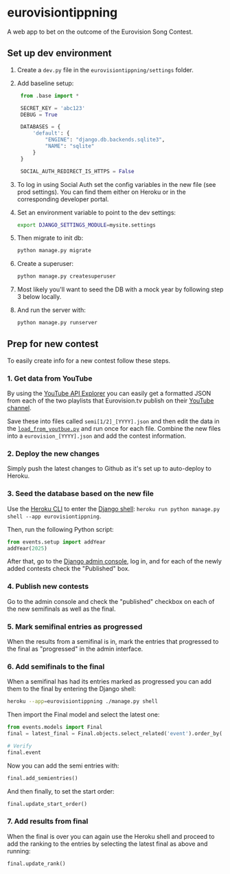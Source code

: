 # eurovisiontippning

A web app to bet on the outcome of the Eurovision Song Contest.

## Set up dev environment

1. Create a `dev.py` file in the `eurovisiontippning/settings` folder.
2. Add baseline setup:

   ```python
    from .base import *

    SECRET_KEY = 'abc123'
    DEBUG = True

    DATABASES = {
        'default': {
            "ENGINE": "django.db.backends.sqlite3",
            "NAME": "sqlite"
        }
    }

    SOCIAL_AUTH_REDIRECT_IS_HTTPS = False
    ```

3. To log in using Social Auth set the config variables in the new file (see prod settings). You can find them either on Heroku or in the corresponding developer portal.

4. Set an environment variable to point to the dev settings:

    ```bash
    export DJANGO_SETTINGS_MODULE=mysite.settings
    ```

5. Then migrate to init db:

    ```bash
    python manage.py migrate
    ```

6. Create a superuser:

    ```bash
    python manage.py createsuperuser
    ```

7. Most likely you'll want to seed the DB with a mock year by following step 3 below locally.
8. And run the server with:

    ```bash
    python manage.py runserver
    ```

## Prep for new contest

To easily create info for a new contest follow these steps.

### 1. Get data from YouTube

By using the [YouTube API Explorer](https://developers.google.com/youtube/v3/docs/playlistItems/list) you can easily get a formatted JSON from each of the two playlists that Eurovision.tv publish on their [YouTube channel](https://www.youtube.com/@EurovisionSongContest/playlists).

Save these into files called `semi[1/2]_[YYYY].json` and then edit the data in the [`load_from_youtbue.py`](./events/data/load_from_youtube.py) and run once for each file. Combine the new files into a `eurovision_[YYYY].json` and add the contest information.

### 2. Deploy the new changes

Simply push the latest changes to Github as it's set up to auto-deploy to Heroku.

### 3. Seed the database based on the new file

Use the [Heroku CLI](https://devcenter.heroku.com/articles/heroku-cli) to enter the [Django shell](https://docs.djangoproject.com/en/5.2/ref/django-admin/): `heroku run python manage.py shell --app eurovisiontippning`.

Then, run the following Python script:

```python
from events.setup import addYear
addYear(2025)
```

After that, go to the [Django admin console](https://eurovisiontippning.se/admin), log in, and for each of the newly added contests check the "Published" box.

### 4. Publish new contests

Go to the admin console and check the "published" checkbox on each of the new semifinals as well as the final.

### 5. Mark semifinal entries as progressed

When the results from a semifinal is in, mark the entries that progressed to the final as "progressed" in the admin interface.

### 6. Add semifinals to the final

When a semifinal has had its entries marked as progressed you can add them to the final by entering the Django shell:

```bash
heroku --app=eurovisiontippning ./manage.py shell
```

Then import the Final model and select the latest one:

```python
from events.models import Final
final = latest_final = Final.objects.select_related('event').order_by('-event__start_date').first()

# Verify
final.event
```

Now you can add the semi entries with:

```python
final.add_semientries()
```

And then finally, to set the start order:

```python
final.update_start_order()
```

### 7. Add results from final

When the final is over you can again use the Heroku shell and proceed to add the ranking to the entries by selecting the latest final as above and running:

```python
final.update_rank()
```
